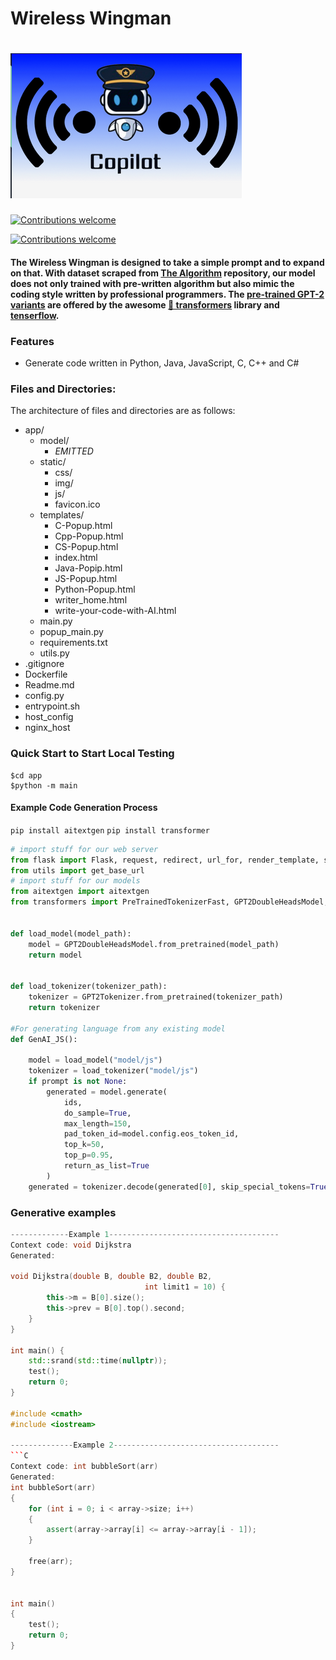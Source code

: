 # Wireless Wingman
# ![](wireless_wingman.png)


<a href="https://github.com/Mindstormer314/AI-Camp-Data/tree/main/Copilot"><img src="https://img.shields.io/badge/dataset-download-green" alt="Contributions welcome" data-canonical-src="https://img.shields.io/badge/dataset-download-green" style="max-width:100%;"></a> <a href="https://opensource.org/licenses/apache" rel="nofollow"></a>

<a href="https://drive.google.com/drive/folders/1-H_AeVwm7lJxVTs-c4kwzRtMvXlNGUTC"><img src="https://img.shields.io/badge/model-download-blue" alt="Contributions welcome" data-canonical-src="https://img.shields.io/badge/dataset-download-green" style="max-width:100%;"></a> <a href="https://opensource.org/licenses/apache" rel="nofollow"></a>

#### The Wireless Wingman is designed to take a simple prompt and to expand on that. With dataset scraped from [The Algorithm](https://github.com/TheAlgorithms) repository, our model does not only trained with pre-written algorithm but also mimic the coding style written by professional programmers. The [pre-trained GPT-2 variants](https://huggingface.co/transformers/pretrained_models.html) are offered by the awesome [🤗 transformers](https://github.com/huggingface/transformers) library and [tenserflow](https://www.tensorflow.org/).


### Features
- Generate code written in Python, Java, JavaScript, C, C++ and C#

### Files and Directories:

The architecture of files and directories are as follows:

* app/
	* model/
		* *EMITTED*
	*	static/
		*	css/
		*	img/
		* js/
		* favicon.ico	
	*	templates/
		*	C-Popup.html
        *	Cpp-Popup.html
        *	CS-Popup.html
        *	index.html
        *	Java-Popip.html
        *	JS-Popup.html
        *	Python-Popup.html
        *	writer_home.html
        *	write-your-code-with-AI.html
	*	main.py
    *	popup_main.py
	*	requirements.txt
	*	utils.py
* .gitignore
* Dockerfile
* Readme.md
* config.py
* entrypoint.sh
* host_config
* nginx_host


### Quick Start to Start Local Testing
```
$cd app
$python -m main
```


#### Example Code Generation Process
`pip install aitextgen`
`pip install transformer`


```python
# import stuff for our web server
from flask import Flask, request, redirect, url_for, render_template, session
from utils import get_base_url
# import stuff for our models
from aitextgen import aitextgen
from transformers import PreTrainedTokenizerFast, GPT2DoubleHeadsModel, GPT2TokenizerFast, GPT2Tokenizer


def load_model(model_path):
    model = GPT2DoubleHeadsModel.from_pretrained(model_path)
    return model


def load_tokenizer(tokenizer_path):
    tokenizer = GPT2Tokenizer.from_pretrained(tokenizer_path)
    return tokenizer

#For generating language from any existing model
def GenAI_JS(): 

    model = load_model("model/js")
    tokenizer = load_tokenizer("model/js")
    if prompt is not None:
        generated = model.generate(
            ids,
            do_sample=True,
            max_length=150,
            pad_token_id=model.config.eos_token_id,
            top_k=50,
            top_p=0.95,
            return_as_list=True
        )
    generated = tokenizer.decode(generated[0], skip_special_tokens=True)
```



### Generative examples

```C++
-------------Example 1--------------------------------------
Context code: void Dijkstra
Generated: 

void Dijkstra(double B, double B2, double B2,
                              int limit1 = 10) {
        this->m = B[0].size();
        this->prev = B[0].top().second;
    }
}

int main() {
    std::srand(std::time(nullptr));
    test();
    return 0;
}

#include <cmath>
#include <iostream>

--------------Example 2-------------------------------------
```C
Context code: int bubbleSort(arr)
Generated:
int bubbleSort(arr)
{
    for (int i = 0; i < array->size; i++)
    {
        assert(array->array[i] <= array->array[i - 1]);
    }

    free(arr);
}


int main()
{
    test();
    return 0;
}


```
